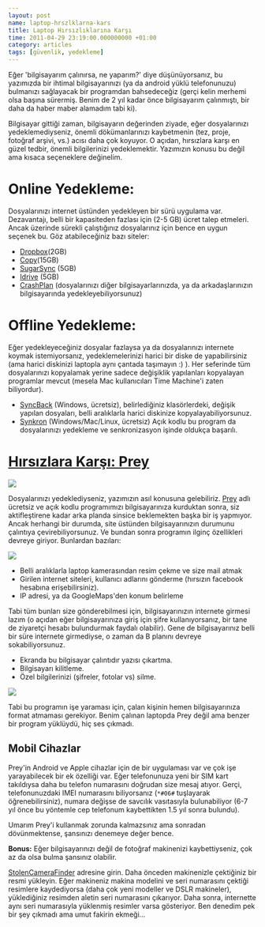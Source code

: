 ```yaml
--- 
layout: post 
name: laptop-hrszlklarna-kars 
title: Laptop Hırsızlıklarına Karşı 
time: 2011-04-29 23:19:00.000000000 +01:00
category: articles
tags: [güvenlik, yedekleme]
--- 
```


Eğer 'bilgisayarım çalınırsa, ne yaparım?' diye düşünüyorsanız, bu yazımızda bir ihtimal bilgisayarınızı (ya da android yüklü telefonunuzu) bulmanızı sağlayacak bir programdan bahsedeceğiz (gerçi kelin merhemi olsa başına sürermiş. Benim de 2 yıl kadar önce bilgisayarım çalınmıştı, bir daha da haber maber alamadım tabi ki).

Bilgisayar gittiği zaman, bilgisayarın değerinden ziyade, eğer dosyalarınızı yedeklemediyseniz, önemli dökümanlarınızı kaybetmenin (tez, proje, fotoğraf arşivi, vs.) acısı daha çok koyuyor. O açıdan, hırsızlara karşı en güzel tedbir, önemli bilgilerinizi yedeklemektir. Yazımızın konusu bu değil ama kısaca seçeneklere değinelim.

# Online Yedekleme:

Dosyalarınızı internet üstünden yedekleyen bir sürü uygulama var. Dezavantajı, belli bir kapasiteden fazlası için (2-5 GB) ücret talep etmeleri. Ancak üzerinde sürekli çalıştığınız dosyalarınız için bence en uygun seçenek bu. Göz atabileceğiniz bazı siteler:

-   [Dropbox](https://www.dropbox.com/referrals/NTI0OTA2MDE5)(2GB)
-   [Copy](https://www1.copy.com/home/)(15GB)
-   [SugarSync](https://www.sugarsync.com/) (5GB)
-   [Idrive](http://www.idrive.com/) (5GB)
-   [CrashPlan](http://www.crashplan.com/) (dosyalarınızı diğer bilgisayarlarınızda, ya da arkadaşlarınızın bilgisayarında yedekleyebiliyorsunuz)

# Offline Yedekleme:

Eğer yedekleyeceğiniz dosyalar fazlaysa ya da dosyalarınızı internete koymak istemiyorsanız, yedeklemelerinizi harici bir diske de yapabilirsiniz (ama harici diskinizi laptopla aynı çantada taşımayın :) ). Her seferinde tüm dosyalarınızı kopyalamak yerine sadece değişiklik yapılanları kopyalayan programlar mevcut (mesela Mac kullanıcıları Time Machine'i zaten biliyordur).

-   [SyncBack](http://www.2brightsparks.com/syncback/syncback-hub.html) (Windows, ücretsiz), belirlediğiniz klasörlerdeki, değişik yapılan dosyaları, belli aralıklarla harici diskinize kopyalayabiliyorsunuz.
-   [Synkron](http://synkron.sourceforge.net/index.php) (Windows/Mac/Linux, ücretsiz) Açık kodlu bu program da dosyalarınızı yedekleme ve senkronizasyon işinde oldukça başarılı.

# [Hırsızlara Karşı: Prey](http://preyproject.com/)

[![]({{site.url}}/images/150px-Prey.png)](http://preyproject.com/)

Dosyalarınızı yedeklediyseniz, yazımızın asıl konusuna gelebiliriz. [Prey](http://preyproject.com/) adlı ücretsiz ve açık kodlu programımızı bilgisayarınıza kurduktan sonra, siz aktifleştirene kadar arka planda sinsice beklemekten başka bir iş yapmıyor. Ancak herhangi bir durumda, site üstünden bilgisayarınızın durumunu çalıntıya çevirebiliyorsunuz. Ve bundan sonra programın ilginç özellikleri devreye giriyor. Bunlardan bazıları:

[![]({{site.url}}/images/prey-reports.png)](http://preyproject.com/)

-   Belli aralıklarla laptop kamerasından resim çekme ve size mail atmak
-   Girilen internet siteleri, kullanıcı adlarını gönderme (hırsızın facebook hesabına erişebilirsiniz).
-   IP adresi, ya da GoogleMaps'den konum belirleme

Tabi tüm bunları size gönderebilmesi için, bilgisayarınızın internete girmesi lazım (o açıdan eğer bilgisayarınıza giriş için şifre kullanıyorsanız, bir tane de ziyaretçi hesabı bulundurmak faydalı olabilir). Gene de bilgisayarınız belli bir süre internete girmediyse, o zaman da B planını devreye sokabiliyorsunuz.

-   Ekranda bu bilgisayar çalıntıdır yazısı çıkartma.
-   Bilgisayarı kilitleme.
-   Özel bilgilerinizi (şifreler, fotolar vs) silme.

[![]({{site.url}}/images/prey-actions.png)](http://preyproject.com/)

Tabi bu programın işe yaraması için, çalan kişinin hemen bilgisayarınıza format atmaması gerekiyor. Benim çalınan laptopda Prey değil ama benzer bir program yüklüydü, hiç ses çıkmadı.

## Mobil Cihazlar

Prey'in Android ve Apple cihazlar için de bir uygulaması var ve çok işe yarayabilecek bir ek özelliği var. Eğer telefonunuza yeni bir SIM kart takıldıysa daha bu telefon numarasını doğrudan size mesaj atıyor.
Gerçi, telefonunuzdaki IMEI numarasını biliyorsanız (`*#06#` tuşlayarak öğrenebilirsiniz), numara değişse de savcılık vasıtasıyla bulunabiliyor (6-7 yıl önce bu yöntemle cep telefonum kaybettikten 1.5 yıl sonra bulundu).

Umarım Prey'i kullanmak zorunda kalmazsınız ama sonradan dövünmektense, şansınızı denemeye değer bence.

**Bonus:** Eğer bilgisayarınızı değil de fotoğraf makinenizi kaybettiyseniz, çok az da olsa bulma şansınız olabilir.

[StolenCameraFinder](http://www.stolencamerafinder.com/) adresine girin. Daha önceden makinenizle çektiğiniz bir resmi yükleyin. Eğer makineniz makina modelini ve seri numarasını çektiği resimlere kaydediyorsa (daha çok yeni modeller ve DSLR makineler), yüklediğiniz resimden aletin seri numarasını çıkarıyor. Daha sonra, internette aynı seri numarasıyla yüklenmiş resimler varsa gösteriyor. Ben denedim pek bir şey çıkmadı ama umut fakirin ekmeği...
